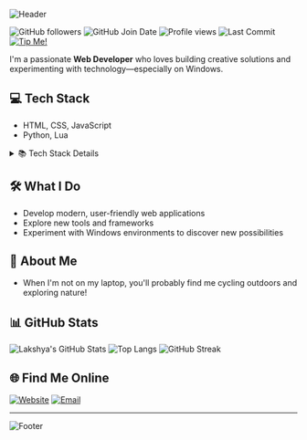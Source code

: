 ![Header](https://capsule-render.vercel.app/api?type=waving\&color=7dcc2f\&height=200\&section=header\&text=Hi%20There!%20I%27m%20Lakshya\&fontSize=35\&fontColor=ffffff)

![GitHub followers](https://img.shields.io/github/followers/lakshyaelite?label=Followers\&logo=github)
![GitHub Join Date](https://img.shields.io/badge/dynamic/json?url=https%3A%2F%2Fapi.github.com%2Fusers%2Flakshyaelite\&query=created_at\&style=social\&logo=github\&label=Joined%20on)
![Profile views](https://komarev.com/ghpvc/?username=lakshyaelite\&style=social)
![Last Commit](https://img.shields.io/github/last-commit/lakshyaelite/lakshyaelite?logo=git)
[![Tip Me!](https://img.shields.io/badge/Tip%20Me%20-Get%20Me%20Toffee-green?logo=phonepe)](https://getmetoffee.vercel.app/payment.html?upiId=8320390785@pz&name=Lakshya+Singh+Chauhan&price=10)

I'm a passionate **Web Developer** who loves building creative solutions and experimenting with technology—especially on Windows.

## 💻 Tech Stack

* HTML, CSS, JavaScript
* Python, Lua

<details>
<summary>📚 Tech Stack Details</summary>

* Responsive Web Design with Flexbox & Grid
* JavaScript ES6+, DOM Manipulation
* Python scripting & small automation projects
* Lua for game scripting & mods

</details>

## 🛠️ What I Do

* Develop modern, user-friendly web applications
* Explore new tools and frameworks
* Experiment with Windows environments to discover new possibilities

## 🚴 About Me

* When I'm not on my laptop, you'll probably find me cycling outdoors and exploring nature!

## 📊 GitHub Stats

![Lakshya's GitHub Stats](https://github-readme-stats.vercel.app/api?username=lakshyaelite\&show_icons=true\&hide_border=true\&theme=default#gh-dark-mode-only)
![Top Langs](https://github-readme-stats.vercel.app/api/top-langs/?username=lakshyaelite\&layout=compact\&hide_border=true\&theme=default#gh-dark-mode-only)
![GitHub Streak](https://streak-stats.demolab.com?user=lakshyaelite\&hide_border=true\&theme=default#gh-dark-mode-only)

## 🌐 Find Me Online

[![Website](https://img.shields.io/badge/Website-lakshyasinghchauhan.com-0a0a0a?style=social\&logo=google-chrome)](https://lakshyasinghchauhan.com)
[![Email](https://img.shields.io/badge/Email-contact@lakshyasinghchauhan.com-green?style=social\&logo=gmail)](mailto:contact@lakshyasinghchauhan.com)

---

![Footer](https://capsule-render.vercel.app/api?type=waving\&color=7dcc2f\&height=200\&section=footer\&text=Thank%20you%20for%20visiting!\&fontSize=35\&fontColor=ffffff)


<!---
lakshyagithub/lakshyagithub is a ✨ special ✨ repository because its `README.md` (this file) appears on your GitHub profile.
You can click the Preview link to take a look at your changes.
--->
